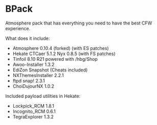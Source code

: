 # BPack

Atmosphere pack that has everything you need to have the best CFW experience.

What does it include:

* Atmosphere 0.10.4 (forked) (with ES patches)
* Hekate CTCaer 5.1.2 Nyx 0.8.5 (with FS patches)
* Tinfoil 8.10 R21 powered with /hbg/Shop
* Awoo-Installer 1.3.2
* EdiZon Snapshot (Cheats included)
* NXThemesInstaller 2.2.1
* ftpd snap! 2.3.1
* ChoiDujourNX 1.0.2

Included payload utilities in Hekate:

* Lockpick_RCM 1.8.1
* Incognito_RCM 0.6.1
* TegraExplorer 1.3.2
